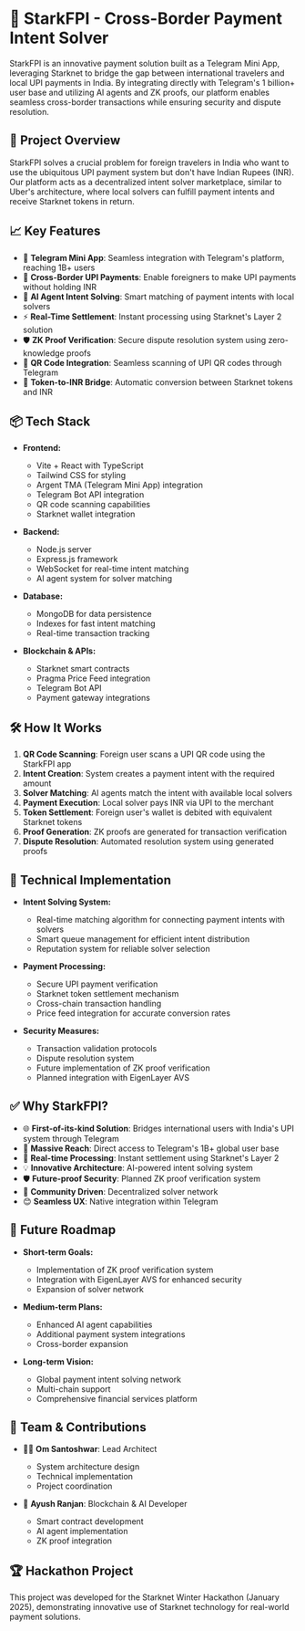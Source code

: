 # 🌟 StarkFPI - Cross-Border Payment Intent Solver

StarkFPI is an innovative payment solution built as a Telegram Mini App, leveraging Starknet to bridge the gap between international travelers and local UPI payments in India. By integrating directly with Telegram's 1 billion+ user base and utilizing AI agents and ZK proofs, our platform enables seamless cross-border transactions while ensuring security and dispute resolution.

## 🚀 Project Overview

StarkFPI solves a crucial problem for foreign travelers in India who want to use the ubiquitous UPI payment system but don't have Indian Rupees (INR). Our platform acts as a decentralized intent solver marketplace, similar to Uber's architecture, where local solvers can fulfill payment intents and receive Starknet tokens in return.

## 📈 Key Features

* 📱 **Telegram Mini App**: Seamless integration with Telegram's platform, reaching 1B+ users
* 🔄 **Cross-Border UPI Payments**: Enable foreigners to make UPI payments without holding INR
* 🤖 **AI Agent Intent Solving**: Smart matching of payment intents with local solvers
* ⚡ **Real-Time Settlement**: Instant processing using Starknet's Layer 2 solution
* 🛡️ **ZK Proof Verification**: Secure dispute resolution system using zero-knowledge proofs
* 📱 **QR Code Integration**: Seamless scanning of UPI QR codes through Telegram
* 💱 **Token-to-INR Bridge**: Automatic conversion between Starknet tokens and INR

## 📦 Tech Stack

* **Frontend:**
  * Vite + React with TypeScript
  * Tailwind CSS for styling
  * Argent TMA (Telegram Mini App) integration
  * Telegram Bot API integration
  * QR code scanning capabilities
  * Starknet wallet integration

* **Backend:**
  * Node.js server
  * Express.js framework
  * WebSocket for real-time intent matching
  * AI agent system for solver matching

* **Database:**
  * MongoDB for data persistence
  * Indexes for fast intent matching
  * Real-time transaction tracking

* **Blockchain & APIs:**
  * Starknet smart contracts
  * Pragma Price Feed integration
  * Telegram Bot API
  * Payment gateway integrations

## 🛠️ How It Works

1. **QR Code Scanning**: Foreign user scans a UPI QR code using the StarkFPI app
2. **Intent Creation**: System creates a payment intent with the required amount
3. **Solver Matching**: AI agents match the intent with available local solvers
4. **Payment Execution**: Local solver pays INR via UPI to the merchant
5. **Token Settlement**: Foreign user's wallet is debited with equivalent Starknet tokens
6. **Proof Generation**: ZK proofs are generated for transaction verification
7. **Dispute Resolution**: Automated resolution system using generated proofs

## 📌 Technical Implementation

* **Intent Solving System:**
  * Real-time matching algorithm for connecting payment intents with solvers
  * Smart queue management for efficient intent distribution
  * Reputation system for reliable solver selection

* **Payment Processing:**
  * Secure UPI payment verification
  * Starknet token settlement mechanism
  * Cross-chain transaction handling
  * Price feed integration for accurate conversion rates

* **Security Measures:**
  * Transaction validation protocols
  * Dispute resolution system
  * Future implementation of ZK proof verification
  * Planned integration with EigenLayer AVS

## ✅ Why StarkFPI?

* 🌐 **First-of-its-kind Solution**: Bridges international users with India's UPI system through Telegram
* 📱 **Massive Reach**: Direct access to Telegram's 1B+ global user base
* 🔄 **Real-time Processing**: Instant settlement using Starknet's Layer 2
* 💡 **Innovative Architecture**: AI-powered intent solving system
* 🛡️ **Future-proof Security**: Planned ZK proof verification system
* 🤝 **Community Driven**: Decentralized solver network
* 😊 **Seamless UX**: Native integration within Telegram

## 📅 Future Roadmap

* **Short-term Goals:**
  * Implementation of ZK proof verification system
  * Integration with EigenLayer AVS for enhanced security
  * Expansion of solver network

* **Medium-term Plans:**
  * Enhanced AI agent capabilities
  * Additional payment system integrations
  * Cross-border expansion

* **Long-term Vision:**
  * Global payment intent solving network
  * Multi-chain support
  * Comprehensive financial services platform

## 🤝 Team & Contributions

* 🧑‍💻 **Om Santoshwar**: Lead Architect
  * System architecture design
  * Technical implementation
  * Project coordination

* 🔧 **Ayush Ranjan**: Blockchain & AI Developer
  * Smart contract development
  * AI agent implementation
  * ZK proof integration

## 🏆 Hackathon Project

This project was developed for the Starknet Winter Hackathon (January 2025), demonstrating innovative use of Starknet technology for real-world payment solutions.

